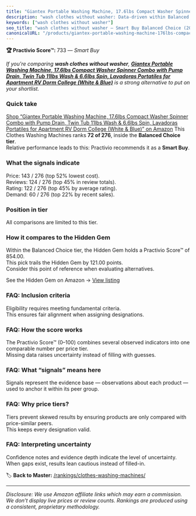 ```yaml
---
title: "Giantex Portable Washing Machine, 17.6lbs Compact Washer Spinner Combo with Pump Drain, Twin Tub 11lbs Wash & 6.6lbs Spin, Lavadoras Portatiles for Apartment RV Dorm College (White & Blue)"
description: "wash clothes without washer: Data-driven within Balanced Choice ranking using the Practivio Score™. Positioned by quality, value, demand, findability, momentum."
keywords: ["wash clothes without washer"]
seo_title: "wash clothes without washer — Smart Buy Balanced Choice (2025)"
canonicalURL: "/products/giantex-portable-washing-machine-176lbs-compact-washer-spinner-combo-with-pump-drain-twin-tub-11lbs-wash-66lbs-spin-lavadoras-portatiles-for-apartment-rv-dorm-college-white-blue-B0DLBF19PF/"
---
```


**🏆 Practivio Score™:** 733 — _Smart Buy_


*If you're comparing **wash clothes without washer**, **[Giantex Portable Washing Machine, 17.6lbs Compact Washer Spinner Combo with Pump Drain, Twin Tub 11lbs Wash & 6.6lbs Spin, Lavadoras Portatiles for Apartment RV Dorm College (White & Blue)](https://www.amazon.com/dp/B0DLBF19PF?tag=practivio-20)** is a strong alternative to put on your shortlist.*
### Quick take
[Shop “Giantex Portable Washing Machine, 17.6lbs Compact Washer Spinner Combo with Pump Drain, Twin Tub 11lbs Wash & 6.6lbs Spin, Lavadoras Portatiles for Apartment RV Dorm College (White & Blue)” on Amazon](https://www.amazon.com/dp/B0DLBF19PF?tag=practivio-20)
This Clothes Washing Machines ranks **72 of 276**, inside the **Balanced Choice tier**.  
Relative performance leads to this: Practivio recommends it as a **Smart Buy**.

### What the signals indicate
Price: 143 / 276 (top 52% lowest cost).  
Reviews: 124 / 276 (top 45% in review totals).  
Rating: 122 / 276 (top 45% by average rating).  
Demand: 60 / 276 (top 22% by recent sales).

### Position in tier
All comparisons are limited to this tier.

### How it compares to the Hidden Gem
Within the Balanced Choice tier, the Hidden Gem holds a Practivio Score™ of 854.00.  
This pick trails the Hidden Gem by 121.00 points.  
Consider this point of reference when evaluating alternatives.  

See the Hidden Gem on Amazon → [View listing](https://www.amazon.com/dp/B09YLKMHLH?tag=practivio-20)

### FAQ: Inclusion criteria
Eligibility requires meeting fundamental criteria.  
This ensures fair alignment when assigning designations.

### FAQ: How the score works
The Practivio Score™ (0–100) combines several observed indicators into one comparable number per price tier.  
Missing data raises uncertainty instead of filling with guesses.

### FAQ: What “signals” means here
Signals represent the evidence base — observations about each product — used to anchor it within its peer group.

### FAQ: Why price tiers?
Tiers prevent skewed results by ensuring products are only compared with price-similar peers.  
This keeps every designation valid.

### FAQ: Interpreting uncertainty
Confidence notes and evidence depth indicate the level of uncertainty.  
When gaps exist, results lean cautious instead of filled-in.


🏷️ **Back to Master:** [/rankings/clothes-washing-machines/](/rankings/clothes-washing-machines/)

---
_Disclosure: We use Amazon affiliate links which may earn a commission. We don’t display live prices or review counts. Rankings are produced using a consistent, proprietary methodology._
